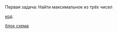 Первая задача: Найти максимальное из трёх чисел

[код](C:\Users\Пользователь\Desktop\Ucheba\EX_001\Program.cs)

[блок схема](C:\Users\Пользователь\Desktop\Ucheba\EX_001\bloc001.drawio.png)